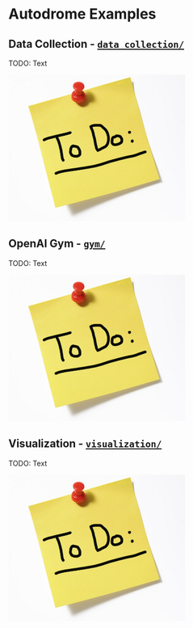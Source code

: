 
# Autodrome Examples



## Data Collection - [`data_collection/`](data_collection/)

TODO: Text

![Data Collection](data_collection/data_collection.jpg)



## OpenAI Gym - [`gym/`](gym/)

TODO: Text

![Open AI Gym](gym/gym.jpg)



## Visualization - [`visualization/`](visualization/)

TODO: Text

![Visualization](visualization/visualization.jpg)
